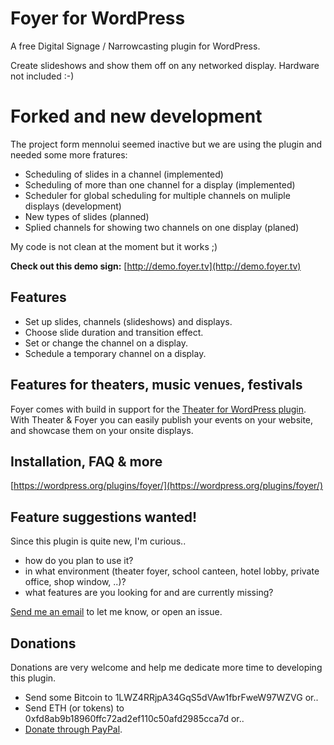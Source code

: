 # Foyer for WordPress

A free Digital Signage / Narrowcasting plugin for WordPress.

Create slideshows and show them off on any networked display. Hardware not included :-)

# Forked and new development

The project form mennolui seemed inactive but we are using the plugin and needed some more fratures:

* Scheduling of slides in a channel (implemented)
* Scheduling of more than one channel for a display (implemented)
* Scheduler for global scheduling for multiple channels on muliple displays (development)
* New types of slides (planned)
* Splied channels for showing two channels on one display (planed)

My code is not clean at the moment but it works ;)



**Check out this demo sign:**
[http://demo.foyer.tv](http://demo.foyer.tv)

## Features

* Set up slides, channels (slideshows) and displays.
* Choose slide duration and transition effect.
* Set or change the channel on a display.
* Schedule a temporary channel on a display.

## Features for theaters, music venues, festivals

Foyer comes with build in support for the [Theater for WordPress plugin](https://wordpress.org/plugins/theatre/). With Theater & Foyer you can easily publish your events on your website, and showcase them on your onsite displays.

## Installation, FAQ & more

[https://wordpress.org/plugins/foyer/](https://wordpress.org/plugins/foyer/)


## Feature suggestions wanted!

Since this plugin is quite new, I'm curious..

* how do you plan to use it?
* in what environment (theater foyer, school canteen, hotel lobby, private office, shop window, ..)?
* what features are you looking for and are currently missing?

[Send me an email](mailto:menno@mennoluitjes.nl) to let me know, or open an issue.

## Donations

Donations are very welcome and help me dedicate more time to developing this plugin.

* Send some Bitcoin to 1LWZ4RRjpA34GqS5dVAw1fbrFweW97WZVG or..
* Send ETH (or tokens) to 0xfd8ab9b18960ffc72ad2ef110c50afd2985cca7d or..
* [Donate through PayPal](https://www.paypal.me/mennoluitjes).
